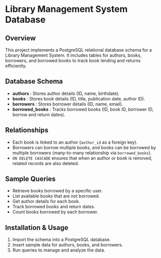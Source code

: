 
# Library Management System Database

## Overview

This project implements a PostgreSQL relational database schema for a Library Management System. It includes tables for authors, books, borrowers, and borrowed books to track book lending and returns efficiently.

## Database Schema

* **authors** : Stores author details (ID, name, birthdate).
* **books** : Stores book details (ID, title, publication date, author ID).
* **borrowers** : Stores borrower details (ID, name, email).
* **borrowed_books** : Tracks borrowed books (ID, book ID, borrower ID, borrow and return dates).

## Relationships

* Each book is linked to an author (`author_id` as a foreign key).
* Borrowers can borrow multiple books, and books can be borrowed by multiple borrowers (many-to-many relationship via `borrowed_books`).
* `ON DELETE CASCADE` ensures that when an author or book is removed, related records are also deleted.

## Sample Queries

* Retrieve books borrowed by a specific user.
* List available books that are not borrowed.
* Get author details for each book.
* Track borrowed books and return dates.
* Count books borrowed by each borrower.

## Installation & Usage

1. Import the schema into a PostgreSQL database.
2. Insert sample data for authors, books, and borrowers.
3. Run queries to manage and analyze the data.
